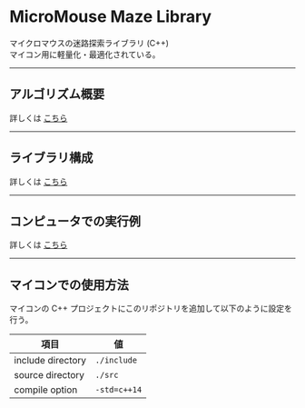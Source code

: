 # MicroMouse Maze Library

マイクロマウスの迷路探索ライブラリ (C++)  
マイコン用に軽量化・最適化されている。

--------------------------------------------------------------------------------

## アルゴリズム概要

詳しくは [こちら](docs/algorithm.md)

--------------------------------------------------------------------------------

## ライブラリ構成

詳しくは [こちら](docs/structure.md)

--------------------------------------------------------------------------------

## コンピュータでの実行例

詳しくは [こちら](docs/example.md)

--------------------------------------------------------------------------------

## マイコンでの使用方法

マイコンの C++ プロジェクトにこのリポジトリを追加して以下のように設定を行う。

| 項目              | 値           |
| ----------------- | ------------ |
| include directory | `./include`  |
| source directory  | `./src`      |
| compile option    | `-std=c++14` |
